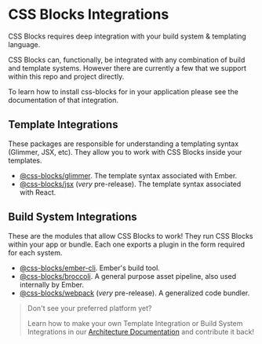 # CSS Blocks Integrations

CSS Blocks requires deep integration with your build system & templating language.

CSS Blocks can, functionally, be integrated with any combination of build and template systems. However there are currently a few that we support within this repo and project directly.

To learn how to install css-blocks for in your application please see the  documentation of that integration.

## Template Integrations
These packages are responsible for understanding a templating syntax (Glimmer, JSX, etc). They allow you to work with CSS Blocks inside your templates.

 * [@css-blocks/glimmer][GLIMMER]. The template syntax associated with Ember.
 * [@css-blocks/jsx][JSX] (_very_ pre-release). The template syntax associated with React.

## Build System Integrations  
These are the modules that allow CSS Blocks to work! They run CSS Blocks within your app or bundle. Each one exports a plugin in the form required for each system.

 * [@css-blocks/ember-cli][EMBER_CLI]. Ember's build tool.
 * [@css-blocks/broccoli][BROCCOLI]. A general purpose asset pipeline, also used internally by Ember.
 * [@css-blocks/webpack][WEBPACK] (_very_ pre-release). A generalized code bundler.

> Don't see your preferred platform yet?
>
> Learn how to make your own Template Integration or Build System Integrations in our [Architecture Documentation](./architecture.md#build-system-integrations) and contribute it back!


[GLIMMER]: ../packages/@css-blocks/glimmer
[JSX]: ../packages/@css-blocks/jsx
[EMBER_CLI]: ../packages/@css-blocks/ember-cli
[BROCCOLI]: ../packages/@css-blocks/broccoli
[WEBPACK]: ../packages/@css-blocks/webpack